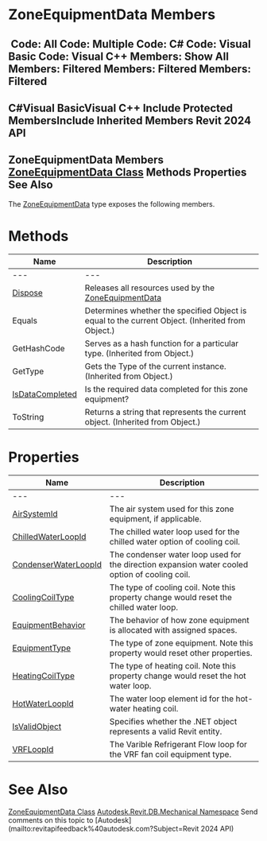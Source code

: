 # ZoneEquipmentData Members

﻿
 Code: All Code: Multiple Code: C# Code: Visual Basic Code: Visual C++  Members: Show All Members: Filtered Members: Filtered Members: Filtered   
---  
C#Visual BasicVisual C++
Include Protected MembersInclude Inherited Members
Revit 2024 API  
---  
ZoneEquipmentData Members  
[ZoneEquipmentData Class](5c3c90a6-699d-b6cf-44f7-405986d13073.md "ZoneEquipmentData Class") Methods Properties See Also  
---  
The [ZoneEquipmentData](5c3c90a6-699d-b6cf-44f7-405986d13073.md "ZoneEquipmentData Class") type exposes the following members.
# Methods
| Name | Description |
| --- | --- |
| --- | --- | --- |
| [Dispose](32cea3d7-c725-85c6-5a30-39e12dffc137.md "Dispose Method") | Releases all resources used by the [ZoneEquipmentData](5c3c90a6-699d-b6cf-44f7-405986d13073.md "ZoneEquipmentData Class") |
| Equals | Determines whether the specified Object is equal to the current Object. (Inherited from Object.) |
| GetHashCode | Serves as a hash function for a particular type.  (Inherited from Object.) |
| GetType | Gets the Type of the current instance. (Inherited from Object.) |
| [IsDataCompleted](5d5c1f17-7c0e-3913-d39f-30cfe5002bd3.md "IsDataCompleted Method") | Is the required data completed for this zone equipment? |
| ToString | Returns a string that represents the current object. (Inherited from Object.) |

# Properties
| Name | Description |
| --- | --- |
| --- | --- | --- |
| [AirSystemId](0ce0067f-c37e-0623-b82b-3acdee65177f.md "AirSystemId Property") | The air system used for this zone equipment, if applicable. |
| [ChilledWaterLoopId](6dab9886-6d57-c8d5-1632-db3cf1336981.md "ChilledWaterLoopId Property") | The chilled water loop used for the chilled water option of cooling coil. |
| [CondenserWaterLoopId](47f543fc-aab9-aa58-c350-05cf3d896426.md "CondenserWaterLoopId Property") | The condenser water loop used for the direction expansion water cooled option of cooling coil. |
| [CoolingCoilType](e0348fd6-2ca2-883d-584c-33e2d3f06023.md "CoolingCoilType Property") | The type of cooling coil. Note this property change would reset the chilled water loop. |
| [EquipmentBehavior](64b93255-1f76-bb96-aa7a-9e55c16cf75a.md "EquipmentBehavior Property") | The behavior of how zone equipment is allocated with assigned spaces. |
| [EquipmentType](b4745b25-1b30-1568-d002-82d22b9c129e.md "EquipmentType Property") | The type of zone equipment. Note this property would reset other properties. |
| [HeatingCoilType](fa988b15-fa16-3048-4d29-9397963a8de6.md "HeatingCoilType Property") | The type of heating coil. Note this property change would reset the hot water loop. |
| [HotWaterLoopId](0cb8dad3-1241-af85-78e6-9ec277a30944.md "HotWaterLoopId Property") | The water loop element id for the hot-water heating coil. |
| [IsValidObject](6c66d99c-89da-7f33-a256-2d2a7b51685f.md "IsValidObject Property") | Specifies whether the .NET object represents a valid Revit entity. |
| [VRFLoopId](a24286dd-bf72-9135-2b32-386bd90e1d8b.md "VRFLoopId Property") | The Varible Refrigerant Flow loop for the VRF fan coil equipment type. |

# See Also
[ZoneEquipmentData Class](5c3c90a6-699d-b6cf-44f7-405986d13073.md "ZoneEquipmentData Class")
[Autodesk.Revit.DB.Mechanical Namespace](0eafd899-5912-56fd-94b1-d286156e26fc.md "Autodesk.Revit.DB.Mechanical Namespace")
Send comments on this topic to [Autodesk](mailto:revitapifeedback%40autodesk.com?Subject=Revit 2024 API)
